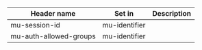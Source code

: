 
| Header name            |    Set in     | Description |
| ---------------------- | ------------- | ----------- |
| mu-session-id          | mu-identifier | | 
| mu-auth-allowed-groups | mu-identifier | |
